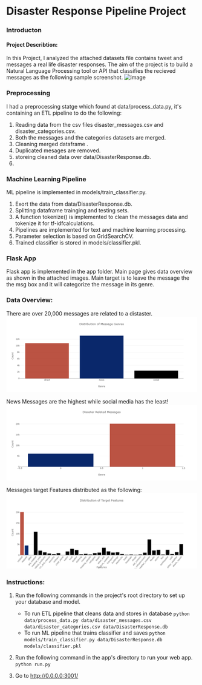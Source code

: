 # Disaster Response Pipeline Project

### Introducton
#### Project Describtion:
In this Project, I analyzed the attached datasets file contains tweet and messages a real life disaster responses. The aim of the project is to build a Natural Language Processing tool or API that classifies the recieved messages as the following  sample screenshot.
![image](https://user-images.githubusercontent.com/80397129/153633555-7c6ee995-e6a4-42d8-a301-d67cc3503d37.png)

### Preprocessing
I had a preprocessing statge which found at data/process_data.py, it's containing an ETL pipeline to do the following:

1. Reading data from the csv files disaster_messages.csv and disaster_categories.csv.
2. Both the messages and the categories datasets are merged.
3. Cleaning merged dataframe .
4. Duplicated mesages are removed.
5. storeing cleaned data over data/DisasterResponse.db.
6. 
### Machine Learning Pipeline
ML pipeline is implemented in models/train_classifier.py.

1. Exort the data from data/DisasterResponse.db.
2. Splitting dataframe trainging and testing sets.
3. A function tokenize() is implemented to clean the messages data and tokenize it for tf-idfcalculations.
4. Pipelines are implemented for text and machine learning processing.
5. Parameter selection is based on GridSearchCV.
6. Trained classifier is stored in models/classifier.pkl.

### Flask App
Flask app is implemented in the app folder.
Main page gives data overview as shown in the attached images. Main target is to leave the message the the msg box and it will categorize the message in its genre.

### Data Overview:

There are over 20,000 messages are related to a distaster.
![image](https://github.com/AyaAbulnasr/Disaster-Response-pipeline-Project/blob/main/MSG_Genre_Distribution.png)

News Messages are the highest while social media has the least!
![image](https://github.com/AyaAbulnasr/Disaster-Response-pipeline-Project/blob/main/MSG_Relation.png)

Messages target Features distributed as the following: 
![image](https://github.com/AyaAbulnasr/Disaster-Response-pipeline-Project/blob/main/Target_Features_Distribution.png)



### Instructions:
1. Run the following commands in the project's root directory to set up your database and model.

    - To run ETL pipeline that cleans data and stores in database
        `python data/process_data.py data/disaster_messages.csv data/disaster_categories.csv data/DisasterResponse.db`
    - To run ML pipeline that trains classifier and saves
        `python models/train_classifier.py data/DisasterResponse.db models/classifier.pkl`

2. Run the following command in the app's directory to run your web app.
    `python run.py`

3. Go to http://0.0.0.0:3001/
